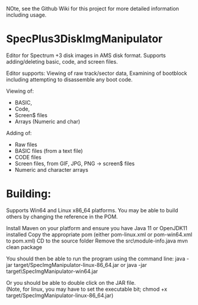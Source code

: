 NOte, see the Github Wiki for this project for more detailed information including usage.

# SpecPlus3DiskImgManipulator
Editor for Spectrum +3 disk images in AMS disk format.
Supports adding/deleting basic, code, and screen files. 

Editor supports:
Viewing of raw track/sector data,
Examining of bootblock including attempting to disassemble any boot code. 

Viewing of:
  * BASIC, 
  * Code, 
  * Screen$ files
  * Arrays (Numeric and char)
 
Adding of: 
  * Raw files
  * BASIC files (from a text file)
  * CODE files
  * Screen files, from GIF, JPG, PNG -> screen$ files
  * Numeric and character arrays

# Building: 
Supports Win64 and Linux x86_64 platforms. You may be able to build others by changing the reference in the POM. 

Install Maven on your platform and ensure you have Java 11 or OpenJDK11 installed
Copy the appropriate pom (either pom-linux.xml or pom-win64.xml to pom.xml)
CD to the source folder
Remove the src\module-info.java
mvn clean package

You should then be able to run the program using the command line:
java -jar target/SpecImgManipulator-linux-86_64.jar
or 
java -jar target\SpecImgManipulator-win64.jar

Or you should be able to double click on the JAR file.  
(Note, for linux, you may have to set the executable bit; chmod +x target/SpecImgManipulator-linux-86_64.jar)

